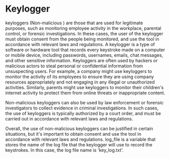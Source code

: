 # Keylogger
keyloggers (Non-malicious ) are those that are used for legitimate purposes, such as monitoring employee activity in the workplace, parental control, or forensic investigations. In these cases, the user of the keylogger must obtain consent from the people being monitored, and use the tool in accordance with relevant laws and regulations.
A keylogger is a type of software or hardware tool that records every keystroke made on a computer or mobile device, including passwords, usernames, emails, chat messages, and other sensitive information. Keyloggers are often used by hackers or malicious actors to steal personal or confidential information from unsuspecting users.
For example, a company might use keyloggers to monitor the activity of its employees to ensure they are using company resources appropriately and not engaging in any illegal or unauthorized activities. Similarly, parents might use keyloggers to monitor their children's internet activity to protect them from online threats or inappropriate content.

Non-malicious keyloggers can also be used by law enforcement or forensic investigators to collect evidence in criminal investigations. In such cases, the use of keyloggers is typically authorized by a court order, and must be carried out in accordance with relevant laws and regulations.

Overall, the use of non-malicious keyloggers can be justified in certain situations, but it's important to obtain consent and use the tool in accordance with relevant laws and regulations.
log_file is a variable that stores the name of the log file that the keylogger will use to record the keystrokes. In this case, the log file name is 'key_log.txt'.
